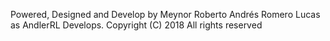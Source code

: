Powered, Designed and Develop by Meynor Roberto Andrés Romero Lucas as AndlerRL Develops.
Copyright (C) 2018 All rights reserved
